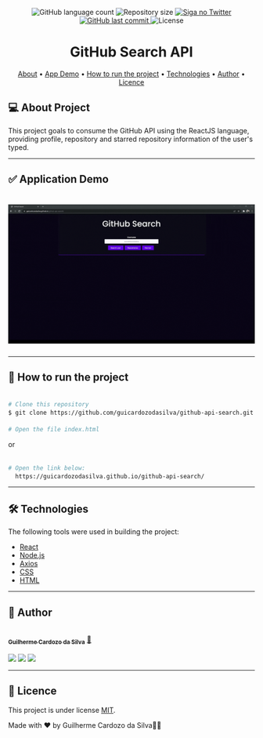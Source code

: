 
<p align="center">
  <img alt="GitHub language count" src="https://img.shields.io/github/languages/count/guicardozodasilva/github-api-search">

  <img alt="Repository size" src="https://img.shields.io/github/repo-size/guicardozodasilva/github-api-search">

  <a href="https://twitter.com/guicardozodev">
    <img alt="Siga no Twitter" src="https://img.shields.io/twitter/url?style=social&url=https%3A%2F%2Ftwitter.com%2Fguicardozodev">
  </a>
  
  <a href="https://github.com/tgmarinho/README-ecoleta/commits/master">
    <img alt="GitHub last commit" src="https://img.shields.io/github/last-commit/guicardozodasilva/github-api-search">
  </a>
    
   <img alt="License" src="https://img.shields.io/github/license/guicardozodasilva/github-api-search">  
 
</p>
<h1 align="center">
     GitHub Search API
</h1>

<p align="center">
 <a href="#-about-project">About</a> •
  <a href="#-application-demo">App Demo</a> •
 <a href="#-how-to-run-the-project">How to run the project</a> • 
 <a href="#-technologies">Technologies</a> • 
 <a href="#-author">Author</a> • 
 <a href="#-licence">Licence</a>
</p>


## 💻 About Project 

This project goals to consume the GitHub API using the ReactJS language, providing profile, repository and starred repository information of the user's typed.

---

## ✅ Application Demo

<h1 align="center">
  <img alt="ApplicationDemo" title="#ApplicationDem" src="./assets/github api search.gif" />
</h1>

---

## 🚀 How to run the project

```bash

# Clone this repository
$ git clone https://github.com/guicardozodasilva/github-api-search.git

# Open the file index.html

```

<p>or</>
  
```bash

# Open the link below:
  https://guicardozodasilva.github.io/github-api-search/

```

---

## 🛠 Technologies

The following tools were used in building the project:

- [React](https://pt-br.reactjs.org/)
- [Node.js](https://nodejs.org/en/)
- [Axios](https://axios-http.com/docs/intro)
- [CSS](https://www.google.com/search?q=css+official+documentation&rlz=1C1GCEA_enBR954BR954&oq=css+&aqs=chrome.0.69i59l4j0i433i512j69i60j69i61j69i60.956j0j4&sourceid=chrome&ie=UTF-8)
- [HTML](https://www.google.com/search?q=html+official+documentation&rlz=1C1GCEA_enBR954BR954&sxsrf=APq-WBvCUIHzLE0YqDw_Jg-qj6lbYTmGdQ%3A1648155292459&ei=nNo8YunYG-TA5OUPs8aJmAE&ved=0ahUKEwjplvf10N_2AhVkILkGHTNjAhMQ4dUDCA4&uact=5&oq=html+official+documentation&gs_lcp=Cgdnd3Mtd2l6EAMyBAgjECcyBggAEAcQHjIFCAAQywFKBAhBGABKBAhGGABQAFiNA2DXC2gAcAF4AIABiwKIAb0HkgEDMi00mAEAoAEBwAEB&sclient=gws-wiz)

---

## 🦸 Author

<a href="#">
 <img style="border-radius: 50%;" src="https://uploaddeimagens.com.br/images/003/779/248/full/Guilherme_Cardozo_da_Silva.png?1647552357" width="100px;" alt=""/>
 <br />
 <sub><b>Guilherme Cardozo da Silva</b></sub></a> <a href="#" title="Rocketseat">🚀</a>
 <br />
 <br>

<div> 
  <a href="https://www.instagram.com/guicardozodasilva" target="_blank"><img src="https://img.shields.io/badge/-Instagram-%23E4405F?style=for-the-badge&logo=instagram&logoColor=white" target="_blank"></a>
  <a href = "mailto:guicardozodasilva@gmail.com"><img src="https://img.shields.io/badge/-Gmail-%23333?style=for-the-badge&logo=gmail&logoColor=white" target="_blank"></a>
  <a href="https://www.linkedin.com/in/guicardozodasilva/" target="_blank"><img src="https://img.shields.io/badge/-LinkedIn-%230077B5?style=for-the-badge&logo=linkedin&logoColor=white" target="_blank"></a>  

---

## 📝 Licence

This project is under license [MIT](./LICENSE).

Made with ❤️ by Guilherme Cardozo da Silva👋🏽 
